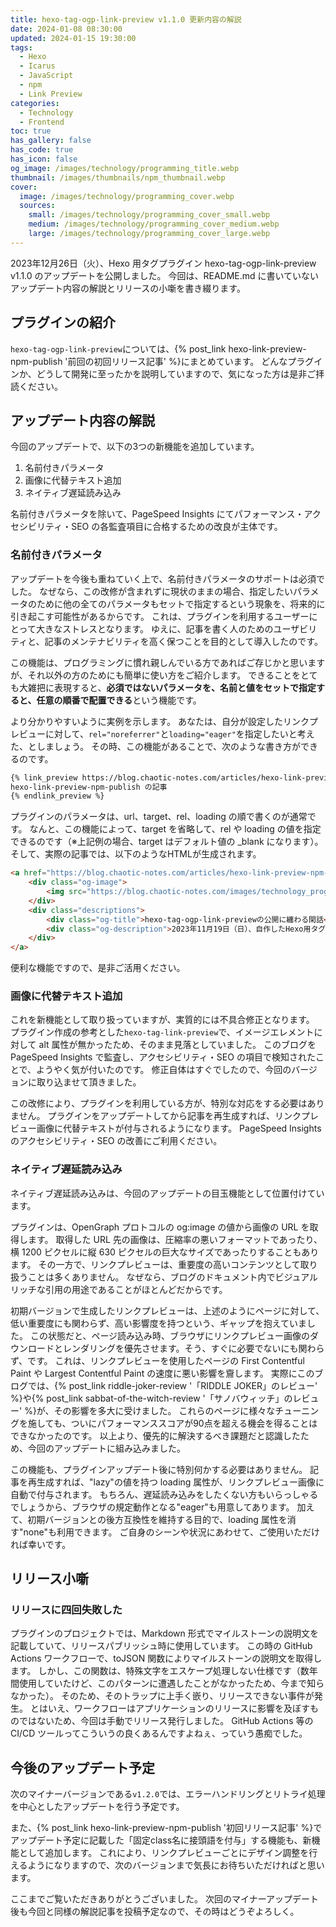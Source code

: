 ```yaml
---
title: hexo-tag-ogp-link-preview v1.1.0 更新内容の解説
date: 2024-01-08 08:30:00
updated: 2024-01-15 19:30:00
tags:
  - Hexo
  - Icarus
  - JavaScript
  - npm
  - Link Preview
categories:
  - Technology
  - Frontend
toc: true
has_gallery: false
has_code: true
has_icon: false
og_image: /images/technology/programming_title.webp
thumbnail: /images/thumbnails/npm_thumbnail.webp
cover:
  image: /images/technology/programming_cover.webp
  sources:
    small: /images/technology/programming_cover_small.webp
    medium: /images/technology/programming_cover_medium.webp
    large: /images/technology/programming_cover_large.webp
---
```


2023年12月26日（火）、Hexo 用タグプラグイン hexo-tag-ogp-link-preview v1.1.0 のアップデートを公開しました。
今回は、README.md に書いていないアップデート内容の解説とリリースの小噺を書き綴ります。

<!-- more -->

## プラグインの紹介

`hexo-tag-ogp-link-preview`については、{% post_link hexo-link-preview-npm-publish '前回の初回リリース記事' %}にまとめています。
どんなプラグインか、どうして開発に至ったかを説明していますので、気になった方は是非ご拝読ください。

## アップデート内容の解説

今回のアップデートで、以下の3つの新機能を追加しています。

1. 名前付きパラメータ
2. 画像に代替テキスト追加
3. ネイティブ遅延読み込み

名前付きパラメータを除いて、PageSpeed Insights にてパフォーマンス・アクセシビリティ・SEO の各監査項目に合格するための改良が主体です。

### 名前付きパラメータ

アップデートを今後も重ねていく上で、名前付きパラメータのサポートは必須でした。
なぜなら、この改修が含まれずに現状のままの場合、指定したいパラメータのために他の全てのパラメータもセットで指定するという現象を、将来的に引き起こす可能性があるからです。
これは、プラグインを利用するユーザーにとって大きなストレスとなります。
ゆえに、記事を書く人のためのユーザビリティと、記事のメンテナビリティを高く保つことを目的として導入したのです。

この機能は、プログラミングに慣れ親しんでいる方であればご存じかと思いますが、それ以外の方のためにも簡単に使い方をご紹介します。
できることをとても大雑把に表現すると、**必須ではないパラメータを、名前と値をセットで指定すると、任意の順番で配置できる**という機能です。

より分かりやすいように実例を示します。
あなたは、自分が設定したリンクプレビューに対して、`rel="noreferrer"`と`loading="eager"`を指定したいと考えた、としましょう。
その時、この機能があることで、次のような書き方ができるのです。

```markdown rel:noreferrer, eager:loading の書き方
{% link_preview https://blog.chaotic-notes.com/articles/hexo-link-preview-npm-publish/ loading:eager rel:noreferrer %}
hexo-link-preview-npm-publish の記事
{% endlink_preview %}
```

プラグインのパラメータは、url、target、rel、loading の順で書くのが通常です。
なんと、この機能によって、target を省略して、rel や loading の値を指定できるのです（※上記例の場合、target はデフォルト値の _blank になります）。
そして、実際の記事では、以下のようなHTMLが生成されます。

```html 生成されるHTMLのイメージ
<a href="https://blog.chaotic-notes.com/articles/hexo-link-preview-npm-publish/" target="_blank" rel="noreferrer" class="link-preview">
    <div class="og-image">
        <img src="https://blog.chaotic-notes.com/images/technology_programming_title.webp" alt="hexo-tag-ogp-link-previewの公開に纏わる閑話" loading="eager">
    </div>
    <div class="descriptions">
        <div class="og-title">hexo-tag-ogp-link-previewの公開に纏わる閑話</div>
        <div class="og-description">2023年11月19日（日）、自作したHexo用タグプラグイン hexo-tag-ogp-link-preview v1.0.0 を、npmに公開しました。本記事では、プラグインの開発に至った経緯やIcarusテーマでの設定例等、プラグインのREADMEに書いていないような他愛も...</div>
    </div>
</a>
```

便利な機能ですので、是非ご活用ください。

### 画像に代替テキスト追加

これを新機能として取り扱っていますが、実質的には不具合修正となります。
プラグイン作成の参考とした`hexo-tag-link-preview`で、イメージエレメントに対して alt 属性が無かったため、そのまま見落としていました。
このブログを PageSpeed Insights で監査し、アクセシビリティ・SEO の項目で検知されたことで、ようやく気が付いたのです。
修正自体はすぐでしたので、今回のバージョンに取り込ませて頂きました。

この改修により、プラグインを利用している方が、特別な対応をする必要はありません。
プラグインをアップデートしてから記事を再生成すれば、リンクプレビュー画像に代替テキストが付与されるようになります。
PageSpeed Insights のアクセシビリティ・SEO の改善にご利用ください。

### ネイティブ遅延読み込み

ネイティブ遅延読み込みは、今回のアップデートの目玉機能として位置付けています。

プラグインは、OpenGraph プロトコルの og:image の値から画像の URL を取得します。
取得した URL 先の画像は、圧縮率の悪いフォーマットであったり、横 1200 ピクセルに縦 630 ピクセルの巨大なサイズであったりすることもあります。
その一方で、リンクプレビューは、重要度の高いコンテンツとして取り扱うことは多くありません。
なぜなら、ブログのドキュメント内でビジュアルリッチな引用の用途であることがほとんどだからです。

初期バージョンで生成したリンクプレビューは、上述のようにページに対して、低い重要度にも関わらず、高い影響度を持つという、ギャップを抱えていました。
この状態だと、ページ読み込み時、ブラウザにリンクプレビュー画像のダウンロードとレンダリングを優先させます。そう、すぐに必要でないにも関わらず、です。
これは、リンクプレビューを使用したページの First Contentful Paint や Largest Contentful Paint の速度に悪い影響を齎します。
実際にこのブログでは、{% post_link riddle-joker-review '「RIDDLE JOKER」のレビュー' %}や{% post_link sabbat-of-the-witch-review '「サノバウィッチ」のレビュー' %}が、その影響を多大に受けました。
これらのページに様々なチューニングを施しても、ついにパフォーマンススコアが90点を超える機会を得ることはできなかったのです。
以上より、優先的に解決するべき課題だと認識したため、今回のアップデートに組み込みました。

この機能も、プラグインアップデート後に特別何かする必要はありません。
記事を再生成すれば、"lazy"の値を持つ loading 属性が、リンクプレビュー画像に自動で付与されます。
もちろん、遅延読み込みをしたくない方もいらっしゃるでしょうから、ブラウザの規定動作となる"eager"も用意してあります。
加えて、初期バージョンとの後方互換性を維持する目的で、loading 属性を消す"none"も利用できます。
ご自身のシーンや状況にあわせて、ご使用いただければ幸いです。

## リリース小噺

### リリースに四回失敗した

プラグインのプロジェクトでは、Markdown 形式でマイルストーンの説明文を記載していて、リリースパブリッシュ時に使用しています。
この時の GitHub Actions ワークフローで、toJSON 関数によりマイルストーンの説明文を取得します。
しかし、この関数は、特殊文字をエスケープ処理しない仕様です（数年間使用していたけど、このパターンに遭遇したことがなかったため、今まで知らなかった）。
そのため、そのトラップに上手く嵌り、リリースできない事件が発生。
とはいえ、ワークフローはアプリケーションのリリースに影響を及ぼすものではないため、今回は手動でリリース発行しました。
GitHub Actions 等の CI/CD ツールってこういうの良くあるんですよねぇ、っていう愚痴でした。

## 今後のアップデート予定

次のマイナーバージョンである`v1.2.0`では、エラーハンドリングとリトライ処理を中心としたアップデートを行う予定です。

また、{% post_link hexo-link-preview-npm-publish '初回リリース記事' %}でアップデート予定に記載した「固定class名に接頭語を付与」する機能も、新機能として追加します。
これにより、リンクプレビューごとにデザイン調整を行えるようになりますので、次のバージョンまで気長にお待ちいただければと思います。

ここまでご覧いただきありがとうございました。
次回のマイナーアップデート後も今回と同様の解説記事を投稿予定なので、その時はどうぞよろしく。
